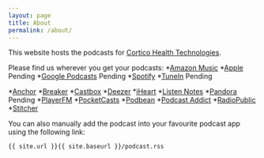 ```yaml
---
layout: page
title: About
permalink: /about/
---
```


This website hosts the podcasts for [Cortico Health Technologies](https://cortico.health).

Please find us wherever you get your podcasts:
*[Amazon Music](https://music.amazon.com/podcasts/a78dffa2-bfe4-4dc2-9e81-e16b6c8a00e6)
*[Apple]() Pending
*[Google Podcasts]() Pending
*[Spotify](https://open.spotify.com/show/5U007qsCkUF3ZXmdmi15m9)
*[TuneIn]() Pending

*[Anchor](https://anchor.fm/cortico)
*[Breaker](https://www.breaker.audio/cortico-health/)
*[Castbox](https://castbox.fm/ch/4692943)
*[Deezer](https://deezer.com/show/3204172)
*[iHeart](https://iheart.com/podcast/89981679/)
*[Listen Notes](https://www.listennotes.com/podcasts/cortico-health-technologies-podcast-cortico-iqXR_Yz-wNe/)
*[Pandora]() Pending
*[PlayerFM](https://player.fm/series/cortico-health-technologies-podcast)
*[PocketCasts](https://pca.st/vn8a5oet)
*[Podbean](https://cortico.podbean.com)
*[Podcast Addict](https://podcastaddict.com/podcast/3731981)
*[RadioPublic](https://radiopublic.com/cortico-health-technologies-podca-6BgRQY)
*[Stitcher](https://www.stitcher.com/show/669251)

You can also manually add the podcast into your favourite podcast app using the following link:

`{{ site.url }}{{ site.baseurl }}/podcast.rss`